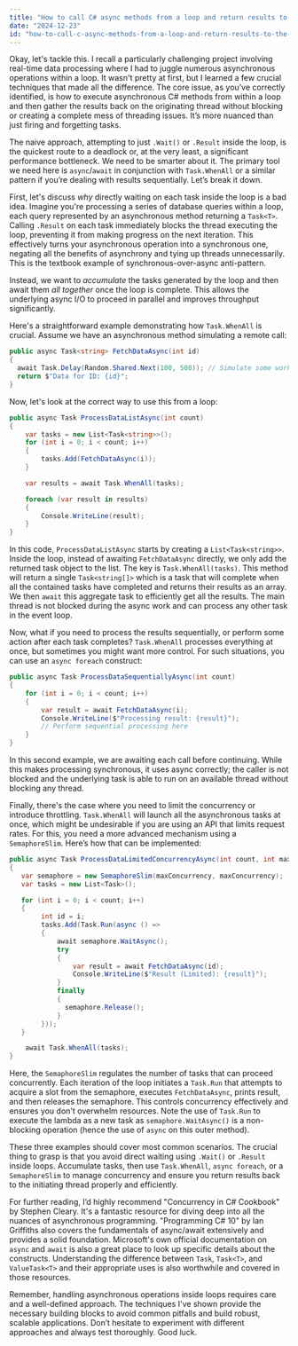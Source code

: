 ```yaml
---
title: "How to call C# async methods from a loop and return results to the original thread?"
date: "2024-12-23"
id: "how-to-call-c-async-methods-from-a-loop-and-return-results-to-the-original-thread"
---
```


Okay, let's tackle this. I recall a particularly challenging project involving real-time data processing where I had to juggle numerous asynchronous operations within a loop. It wasn't pretty at first, but I learned a few crucial techniques that made all the difference. The core issue, as you’ve correctly identified, is how to execute asynchronous C# methods from within a loop and then gather the results back on the originating thread without blocking or creating a complete mess of threading issues. It’s more nuanced than just firing and forgetting tasks.

The naive approach, attempting to just `.Wait()` or `.Result` inside the loop, is the quickest route to a deadlock or, at the very least, a significant performance bottleneck. We need to be smarter about it. The primary tool we need here is `async`/`await` in conjunction with `Task.WhenAll` or a similar pattern if you’re dealing with results sequentially. Let’s break it down.

First, let's discuss *why* directly waiting on each task inside the loop is a bad idea. Imagine you're processing a series of database queries within a loop, each query represented by an asynchronous method returning a `Task<T>`. Calling `.Result` on each task immediately blocks the thread executing the loop, preventing it from making progress on the next iteration. This effectively turns your asynchronous operation into a synchronous one, negating all the benefits of asynchrony and tying up threads unnecessarily. This is the textbook example of synchronous-over-async anti-pattern.

Instead, we want to *accumulate* the tasks generated by the loop and then await them *all together* once the loop is complete. This allows the underlying async I/O to proceed in parallel and improves throughput significantly.

Here's a straightforward example demonstrating how `Task.WhenAll` is crucial. Assume we have an asynchronous method simulating a remote call:

```csharp
public async Task<string> FetchDataAsync(int id)
{
  await Task.Delay(Random.Shared.Next(100, 500)); // Simulate some work
  return $"Data for ID: {id}";
}
```

Now, let's look at the correct way to use this from a loop:

```csharp
public async Task ProcessDataListAsync(int count)
{
    var tasks = new List<Task<string>>();
    for (int i = 0; i < count; i++)
    {
        tasks.Add(FetchDataAsync(i));
    }

    var results = await Task.WhenAll(tasks);

    foreach (var result in results)
    {
        Console.WriteLine(result);
    }
}
```

In this code, `ProcessDataListAsync` starts by creating a `List<Task<string>>`. Inside the loop, instead of awaiting `FetchDataAsync` directly, we only add the returned task object to the list. The key is `Task.WhenAll(tasks)`. This method will return a single `Task<string[]>` which is a task that will complete when all the contained tasks have completed and returns their results as an array. We then `await` this aggregate task to efficiently get all the results. The main thread is not blocked during the async work and can process any other task in the event loop.

Now, what if you need to process the results sequentially, or perform some action after each task completes? `Task.WhenAll` processes everything at once, but sometimes you might want more control. For such situations, you can use an `async foreach` construct:

```csharp
public async Task ProcessDataSequentiallyAsync(int count)
{
    for (int i = 0; i < count; i++)
    {
        var result = await FetchDataAsync(i);
        Console.WriteLine($"Processing result: {result}");
        // Perform sequential processing here
    }
}
```

In this second example, we are awaiting each call before continuing. While this makes processing synchronous, it uses async correctly; the caller is not blocked and the underlying task is able to run on an available thread without blocking any thread.

Finally, there's the case where you need to limit the concurrency or introduce throttling. `Task.WhenAll` will launch all the asynchronous tasks at once, which might be undesirable if you are using an API that limits request rates. For this, you need a more advanced mechanism using a `SemaphoreSlim`. Here’s how that can be implemented:

```csharp
public async Task ProcessDataLimitedConcurrencyAsync(int count, int maxConcurrency)
{
   var semaphore = new SemaphoreSlim(maxConcurrency, maxConcurrency);
   var tasks = new List<Task>();

   for (int i = 0; i < count; i++)
   {
        int id = i;
        tasks.Add(Task.Run(async () =>
        {
            await semaphore.WaitAsync();
            try
            {
                var result = await FetchDataAsync(id);
                Console.WriteLine($"Result (Limited): {result}");
            }
            finally
            {
              semaphore.Release();
            }
        }));
   }

    await Task.WhenAll(tasks);
}
```

Here, the `SemaphoreSlim` regulates the number of tasks that can proceed concurrently. Each iteration of the loop initiates a `Task.Run` that attempts to acquire a slot from the semaphore, executes `FetchDataAsync`, prints result, and then releases the semaphore. This controls concurrency effectively and ensures you don't overwhelm resources. Note the use of `Task.Run` to execute the lambda as a new task as `semaphore.WaitAsync()` is a non-blocking operation (hence the use of `async` on this outer method).

These three examples should cover most common scenarios. The crucial thing to grasp is that you avoid direct waiting using `.Wait()` or `.Result` inside loops. Accumulate tasks, then use `Task.WhenAll`, `async foreach`, or a `SemaphoreSlim` to manage concurrency and ensure you return results back to the initiating thread properly and efficiently.

For further reading, I’d highly recommend "Concurrency in C# Cookbook" by Stephen Cleary. It's a fantastic resource for diving deep into all the nuances of asynchronous programming. "Programming C# 10" by Ian Griffiths also covers the fundamentals of async/await extensively and provides a solid foundation. Microsoft's own official documentation on `async` and `await` is also a great place to look up specific details about the constructs. Understanding the difference between `Task`, `Task<T>`, and `ValueTask<T>` and their appropriate uses is also worthwhile and covered in those resources.

Remember, handling asynchronous operations inside loops requires care and a well-defined approach. The techniques I've shown provide the necessary building blocks to avoid common pitfalls and build robust, scalable applications. Don’t hesitate to experiment with different approaches and always test thoroughly. Good luck.
